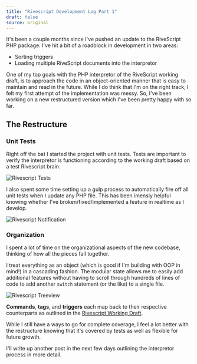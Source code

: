 ```yaml
---
title: "Rivescript Development Log Part 1"
draft: false
source: original
---
```


It's been a couple months since I've pushed an update to the RiveScript PHP package. I've hit a bit of a roadblock in development in two areas:

- Sorting triggers
- Loading multiple RiveScript documents into the interpretor

One of my top goals with the PHP interpretor of the RiveScript working draft, is to approach the code in an object-oriented manner that is easy to maintain and read in the future. While I do think that I'm on the right track, I felt my first attempt of the  implementation was messy. So, I've been working on a new restructured version which I've been pretty happy with so far.

## The Restructure

### Unit Tests
Right off the bat I started the project with unit tests. Tests are important to verify the interpretor is functioning according to the working draft based on a test Rivescript brain.

![Rivescript Tests](/storage/posts/rivescript_tests.png)

I also spent some time setting up a gulp process to automatically fire off all unit tests when I update any PHP file. This has been imensly helpful knowing whether I've broken/fixed/implemented a feature in realtime as I develop.

![Rivescript Notification](/storage/posts/rivescript_notification.png)

### Organization
I spent a lot of time on the organizational aspects of the new codebase, thinking of how all the pieces fall together.

I treat everything as an object (which is good if I'm building with OOP in mind!) in a cascading fashion. The modular state allows me to easily add additional features without having to scroll through hundreds of lines of code to add another `switch` statement (or the like) to a single file.

![Rivescript Treeview](/storage/posts/rivescript_treeview.png)

**Commands**, **tags**, and **triggers** each map back to their respective counterparts as outlined in the [Rivescript Working Draft](https://www.rivescript.com/wd/RiveScript).

While I still have a ways to go for complete coverage, I feel a lot better with the restructure knowing that it's covered by tests as well as flexible for future growth.

I'll write up another post in the next few days outlining the interpretor process in more detail.
